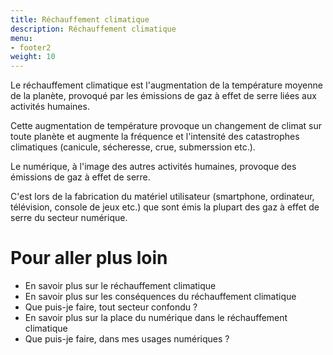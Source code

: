 ```yaml
---
title: Réchauffement climatique
description: Réchauffement climatique
menu:
- footer2
weight: 10
---
```


Le réchauffement climatique est l'augmentation de la température moyenne de la planète, provoqué par les émissions de gaz à effet de serre liées aux activités humaines.

Cette augmentation de température provoque un changement de climat sur toute planète et augmente la fréquence et l'intensité des catastrophes climatiques (canicule, sécheresse, crue, submerssion etc.).

Le numérique, à l'image des autres activités humaines, provoque des émissions de gaz à effet de serre. 

C'est lors de la fabrication du matériel utilisateur (smartphone, ordinateur, télévision, console de jeux etc.) que sont émis la plupart des gaz à effet de serre du secteur numérique.

# Pour aller plus loin

* En savoir plus sur le réchauffement climatique
* En savoir plus sur les conséquences du réchauffement climatique
* Que puis-je faire, tout secteur confondu ?
* En savoir plus sur la place du numérique dans le réchauffement climatique
* Que puis-je faire, dans mes usages numériques ?